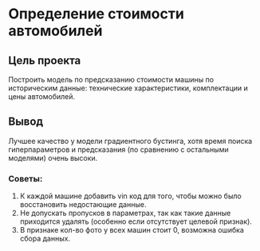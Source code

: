 # Определение стоимости автомобилей

## Цель проекта
 Построить модель по предсказанию стоимости машины по историческим данные: технические характеристики, комплектации и цены автомобилей.
## Вывод

Лучшее качество у модели градиентного бустинга, хотя время поиска гиперпараметров и предсказания (по сравнению с остальными моделями) очень высоки.

### Советы:
1. К каждой машине добавить vin код для того, чтобы можно было восстановить недостающие данные.
2. Не допускать пропусков в параметрах, так как такие данные приходится удалять (особенно если отсутствует целевой признак).
3. В признаке кол-во фото у всех машин стоит 0, возможна ошибка сбора данных.